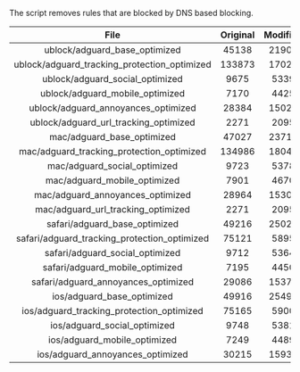 The script removes rules that are blocked by DNS based blocking.


| File | Original | Modified |
|:----:|:-----:|:-----:|
| ublock/adguard_base_optimized | 45138 | 21904 |
| ublock/adguard_tracking_protection_optimized | 133873 | 17029 |
| ublock/adguard_social_optimized | 9675 | 5339 |
| ublock/adguard_mobile_optimized | 7170 | 4425 |
| ublock/adguard_annoyances_optimized | 28384 | 15023 |
| ublock/adguard_url_tracking_optimized | 2271 | 2095 |
| mac/adguard_base_optimized | 47027 | 23713 |
| mac/adguard_tracking_protection_optimized | 134986 | 18044 |
| mac/adguard_social_optimized | 9723 | 5378 |
| mac/adguard_mobile_optimized | 7901 | 4670 |
| mac/adguard_annoyances_optimized | 28964 | 15303 |
| mac/adguard_url_tracking_optimized | 2271 | 2095 |
| safari/adguard_base_optimized | 49216 | 25027 |
| safari/adguard_tracking_protection_optimized | 75121 | 5895 |
| safari/adguard_social_optimized | 9712 | 5364 |
| safari/adguard_mobile_optimized | 7195 | 4450 |
| safari/adguard_annoyances_optimized | 29086 | 15376 |
| ios/adguard_base_optimized | 49916 | 25492 |
| ios/adguard_tracking_protection_optimized | 75165 | 5900 |
| ios/adguard_social_optimized | 9748 | 5381 |
| ios/adguard_mobile_optimized | 7249 | 4489 |
| ios/adguard_annoyances_optimized | 30215 | 15936 |